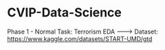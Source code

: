 # CVIP-Data-Science
Phase 1 - Normal Task: Terrorism EDA ---> Dataset: https://www.kaggle.com/datasets/START-UMD/gtd
